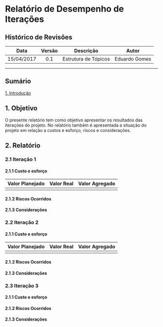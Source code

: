 # Relatório de Desempenho de Iterações

## Histórico de Revisões

| Data | Versão | Descrição | Autor |
|:----:|:------:|:---------:|:-----:|
|15/04/2017|0.1|Estrutura de Tópicos|Eduardo Gomes|


***

## Sumário

[1. Introdução](#1-introdução) 

## 1. Objetivo

O presente relatório tem como objetivo apresentar os resultados das iterações do projeto. No relatório também é apresentada a situação do projeto em relação a custos e esforço, riscos e considerações.

## 2. Relatório

### 2.1 Iteração 1

#### 2.1.1 Custo e esforço

| Valor Planejado | Valor Real | Valor Agregado |
|-----------------|------------|----------------|
|  |  |  |

#### 2.1.2 Riscos Ocorridos
#### 2.1.3 Considerações

### 2.2 Iteração 2

#### 2.1.1 Custo e esforço

| Valor Planejado | Valor Real | Valor Agregado |
|-----------------|------------|----------------|
|  |  |  |
#### 2.1.2 Riscos Ocorridos
#### 2.1.3 Considerações

### 2.3 Iteração 3

#### 2.1.1 Custo e esforço
#### 2.1.2 Riscos Ocorridos
#### 2.1.3 Considerações